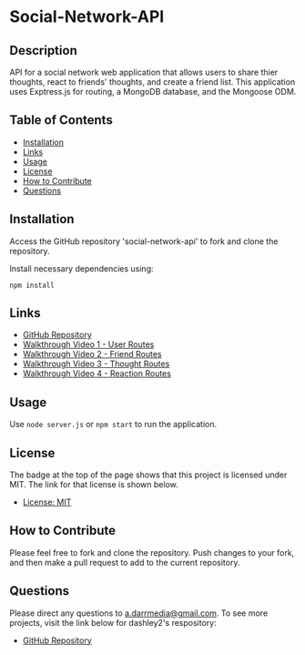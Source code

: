 # Social-Network-API
## Description
API for a social network web application that allows users to share thier thoughts, react to friends' thoughts, and create a friend list. This application uses Exptress.js for routing, a MongoDB database, and the Mongoose ODM.
## Table of Contents
- [Installation](#installation)
- [Links](#links)
- [Usage](#usage)
- [License](#license)
- [How to Contribute](#how-to-contribute)
- [Questions](#questions)
## Installation
Access the GitHub repository 'social-network-api' to fork and clone the repository.

Install necessary dependencies using:
````````````
npm install
````````````
## Links
- [GitHub Repository](https://github.com/dashley2/social-network-api.git)
- [Walkthrough Video 1 - User Routes ](https://drive.google.com/file/d/1TJ2-_-ZWdv-P3o777gFsR_3Z-7k44E1T/view)
- [Walkthrough Video 2 - Friend Routes ](https://drive.google.com/file/d/1NT1gs5JS8v8hbQGBrrXz4sH8lXhaMUAC/view)
- [Walkthrough Video 3 - Thought Routes](https://drive.google.com/file/d/18X3n_cMvOLWPk6z6kAg5DY5f1YwkUm8s/view)
- [Walkthrough Video 4 - Reaction Routes](https://drive.google.com/file/d/1HtCW56bmZIlQFV1Pzyskm4WGvNkcUprX/view)
## Usage
Use `node server.js` or `npm start` to run the application.
## License
The badge at the top of the page shows that this project is licensed under MIT. The link for that license is shown below.
- [License: MIT](https://opensource.org/licenses/MIT)
## How to Contribute
Please feel free to fork and clone the repository. Push changes to your fork, and then make a pull request to add to the current repository.
## Questions
Please direct any questions to a.darrmedia@gmail.com. To see more projects, visit the link below for dashley2's respository:
- [GitHub Repository](https://github.com/dashley2)
